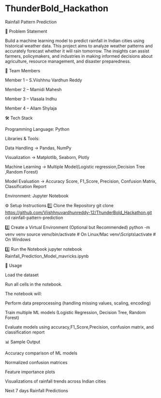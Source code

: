 # ThunderBold_Hackathon

Rainfall Pattern Prediction

📌 Problem Statement

Build a machine learning model to predict rainfall in Indian cities using historical weather data.
This project aims to analyze weather patterns and accurately forecast whether it will rain tomorrow. The insights can assist farmers, policymakers, and industries in making informed decisions about agriculture, resource management, and disaster preparedness.

👥 Team Members

Member 1 – S.Viishhnu Vardhun Reddy

Member 2 – Mamidi Mahesh

Member 3 – Vlasala Indhu

Member 4 – Allam Shylaja

🛠 Tech Stack

Programming Language: Python

Libraries & Tools:

Data Handling → Pandas, NumPy

Visualization → Matplotlib, Seaborn, Plotly

Machine Learning → Multiple Model(Logistic regression,Decision Tree ,Random Forest)

Model Evaluation → Accuracy Score, F1_Score, Precision, Confusion Matrix, Classification Report

Environment: Jupyter Notebook

⚙ Setup Instructions
1️⃣ Clone the Repository
git clone https://github.com/Viishhnuvardhunreddy-12/ThunderBold_Hackathon.git
cd rainfall-pattern-prediction

2️⃣ Create a Virtual Environment (Optional but Recommended)
python -m venv venv
source venv/bin/activate   # On Linux/Mac
venv\Scripts\activate      # On Windows

3️⃣ Run the Notebook
jupyter notebook Rainfall_Prediction_Model_mavricks.ipynb

🚀 Usage

Load the dataset 

Run all cells in the notebook.

The notebook will:

Perform data preprocessing (handling missing values, scaling, encoding)

Train multiple ML models (Logistic Regression, Decision Tree, Random Forest)

Evaluate models using accuracy,F1_Score,Precision, confusion matrix, and classification report


📊 Sample Output

Accuracy comparison of ML models


Normalized confusion matrices

Feature importance plots

Visualizations of rainfall trends across Indian cities

Next 7 days Rainfall Predictions
